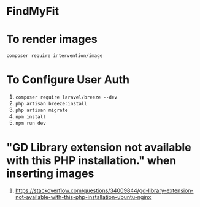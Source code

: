 # FindMyFit

# To render images
`composer require intervention/image`

# To Configure User Auth
1) `composer require laravel/breeze --dev`
2) `php artisan breeze:install`
3) `php artisan migrate`
4) `npm install`
5) `npm run dev`

# "GD Library extension not available with this PHP installation." when inserting images
1) https://stackoverflow.com/questions/34009844/gd-library-extension-not-available-with-this-php-installation-ubuntu-nginx
